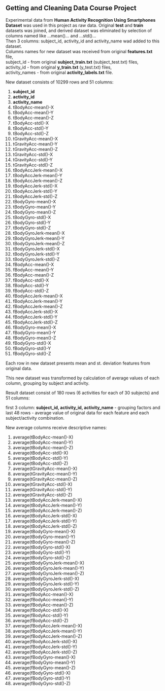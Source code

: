 <h2>Getting and Cleaning Data Course Project</h2>

Experimental data from <b>Human Activity Recognition Using Smartphones Dataset</b> was used in this project as raw data.
Original <b>test</b> and <b>train</b> datasets was joined, and derived dataset was eliminated by selection of columns named like ...mean()... and ...std()...<br>
Then 3 columns: subject_id, activity_id and activity_name wad added to this dataset.<br>
Columns names for new dataset was received from original <b>features.txt</b> file,<br> 
subject_id - from original <b>subject_train.txt</b> (subject_test.txt) files,<br> 
activity_id - from original <b>y_train.txt</b> (y_test.txt) files,<br>
activity_names - from original <b>activity_labels.txt</b> file.

New dataset consists of 10299 rows and 51 columns:
<ol>
<li><b>subject_id 
<li>activity_id 
<li>activity_name</b>
<li>tBodyAcc-mean()-X 
<li>tBodyAcc-mean()-Y 
<li>tBodyAcc-mean()-Z 
<li>tBodyAcc-std()-X
<li>tBodyAcc-std()-Y 
<li>tBodyAcc-std()-Z 
<li>tGravityAcc-mean()-X
<li>tGravityAcc-mean()-Y 
<li>tGravityAcc-mean()-Z 
<li>tGravityAcc-std()-X 
<li>tGravityAcc-std()-Y 
<li>tGravityAcc-std()-Z 
<li>tBodyAccJerk-mean()-X
<li>tBodyAccJerk-mean()-Y 
<li>tBodyAccJerk-mean()-Z 
<li>tBodyAccJerk-std()-X 
<li>tBodyAccJerk-std()-Y 
<li>tBodyAccJerk-std()-Z 
<li>tBodyGyro-mean()-X 
<li>tBodyGyro-mean()-Y 
<li>tBodyGyro-mean()-Z 
<li>tBodyGyro-std()-X 
<li>tBodyGyro-std()-Y 
<li>tBodyGyro-std()-Z 
<li>tBodyGyroJerk-mean()-X
<li>tBodyGyroJerk-mean()-Y 
<li>tBodyGyroJerk-mean()-Z 
<li>tBodyGyroJerk-std()-X 
<li>tBodyGyroJerk-std()-Y 
<li>tBodyGyroJerk-std()-Z 
<li>fBodyAcc-mean()-X
<li>fBodyAcc-mean()-Y 
<li>fBodyAcc-mean()-Z 
<li>fBodyAcc-std()-X 
<li>fBodyAcc-std()-Y 
<li>fBodyAcc-std()-Z 
<li>fBodyAccJerk-mean()-X
<li>fBodyAccJerk-mean()-Y 
<li>fBodyAccJerk-mean()-Z 
<li>fBodyAccJerk-std()-X 
<li>fBodyAccJerk-std()-Y 
<li>fBodyAccJerk-std()-Z 
<li>fBodyGyro-mean()-X
<li>fBodyGyro-mean()-Y 
<li>fBodyGyro-mean()-Z 
<li>fBodyGyro-std()-X 
<li>fBodyGyro-std()-Y 
<li>fBodyGyro-std()-Z
</ol>
Each row in new dataset presents mean and st. deviation features from original data. 

This new dataset was transformed by calculation of average values of each column, grouping by subject and activity.

Result dataset consist of 180 rows (6 activities for each of 30 subjects) and 51 columns:

first 3 column: <b>subject_id, activity_id, activity_name</b> - grouping factors and last 48 rows - average value of original data for each feature and each subject/activity combination.

New average columns receive descriptive names:
<ol>
<li>average(tBodyAcc-mean()-X)
<li>average(tBodyAcc-mean()-Y) 
<li>average(tBodyAcc-mean()-Z)
<li>average(tBodyAcc-std()-X)
<li>average(tBodyAcc-std()-Y)
<li>average(tBodyAcc-std()-Z)
<li>average(tGravityAcc-mean()-X)
<li>average(tGravityAcc-mean()-Y)
<li>average(tGravityAcc-mean()-Z) 
<li>average(tGravityAcc-std()-X) 
<li>average(tGravityAcc-std()-Y) 
<li>average(tGravityAcc-std()-Z) 
<li>average(tBodyAccJerk-mean()-X)
<li>average(tBodyAccJerk-mean()-Y) 
<li>average(tBodyAccJerk-mean()-Z) 
<li>average(tBodyAccJerk-std()-X) 
<li>average(tBodyAccJerk-std()-Y) 
<li>average(tBodyAccJerk-std()-Z) 
<li>average(tBodyGyro-mean()-X) 
<li>average(tBodyGyro-mean()-Y) 
<li>average(tBodyGyro-mean()-Z) 
<li>average(tBodyGyro-std()-X) 
<li>average(tBodyGyro-std()-Y) 
<li>average(tBodyGyro-std()-Z) 
<li>average(tBodyGyroJerk-mean()-X)
<li>average(tBodyGyroJerk-mean()-Y) 
<li>average(tBodyGyroJerk-mean()-Z) 
<li>average(tBodyGyroJerk-std()-X) 
<li>average(tBodyGyroJerk-std()-Y) 
<li>average(tBodyGyroJerk-std()-Z) 
<li>average(fBodyAcc-mean()-X)
<li>average(fBodyAcc-mean()-Y) 
<li>average(fBodyAcc-mean()-Z) 
<li>average(fBodyAcc-std()-X) 
<li>average(fBodyAcc-std()-Y) 
<li>average(fBodyAcc-std()-Z) 
<li>average(fBodyAccJerk-mean()-X)
<li>average(fBodyAccJerk-mean()-Y) 
<li>average(fBodyAccJerk-mean()-Z) 
<li>average(fBodyAccJerk-std()-X) 
<li>average(fBodyAccJerk-std()-Y) 
<li>average(fBodyAccJerk-std()-Z) 
<li>average(fBodyGyro-mean()-X)
<li>average(fBodyGyro-mean()-Y) 
<li>average(fBodyGyro-mean()-Z) 
<li>average(fBodyGyro-std()-X) 
<li>average(fBodyGyro-std()-Y) 
<li>average(fBodyGyro-std()-Z)
</ol>
